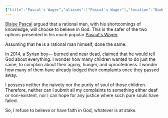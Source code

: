 ```yaml
---
{"title":"Pascal's Wager","aliases":["Pascal's Wager"],"location":"Badda, Dhaka","tags":["religion","War"],"created":"2024-09-29T11:08:57+06:00","updated":"2024-09-29T12:56:14+06:00","dg-publish":true,"dg-note-icon":3,"dg-path":"Musings/Pascals Wager.md","permalink":"/musings/pascals-wager/","dgPassFrontmatter":true,"noteIcon":3}
---
```


[Blaise Pascal](https://en.wikipedia.org/wiki/Blaise_Pascal) argued that a rational man, with his shortcomings of knowledge, will choose to believe in God. This is the safer of the two options presented in his much popular [Pascal's Wager](https://en.wikipedia.org/wiki/Pascal%27s_wager).

Assuming that he is a rational man himself, done the same.

In 2014, a Syrian boy— burned and near dead, claimed that he would tell God about everything. I wonder how many children wanted to do just the same, to complain about their agony, hunger, and uprootedness. I wonder how many of them have already lodged their complaints once they passed away.

I possess neither the naivety nor the purity of soul of those children. Therefore, neither can I submit all my complaints to something either deaf or non-existent, nor I can hope for any justice where such pure souls have failed.

So, I refuse to believe or have faith in God, whatever is at stake.